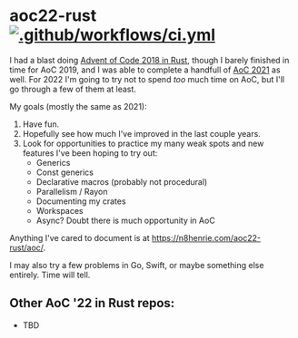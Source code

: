 # aoc22-rust [![.github/workflows/ci.yml](https://github.com/n8henrie/aoc22-rust/actions/workflows/ci.yml/badge.svg?branch=master)](https://github.com/n8henrie/aoc22-rust/actions/workflows/ci.yml)

I had a blast doing [Advent of Code 2018 in Rust][0], though I barely finished
in time for AoC 2019, and I was able to complete a handfull of [AoC
2021](https://github.com/n8henrie/aoc21-rust) as well. For 2022 I'm going to
try not to spend *too* much time on AoC, but I'll go through a few of them at
least.

My goals (mostly the same as 2021):

1. Have fun.
2. Hopefully see how much I've improved in the last couple years.
3. Look for opportunities to practice my many weak spots and new features I've
   been hoping to try out:
    - Generics
    - Const generics
    - Declarative macros (probably not procedural)
    - Parallelism / Rayon
    - Documenting my crates
    - Workspaces
    - Async? Doubt there is much opportunity in AoC

Anything I've cared to document is at <https://n8henrie.com/aoc22-rust/aoc/>.

I may also try a few problems in Go, Swift, or maybe something else entirely.
Time will tell.

## Other AoC '22 in Rust repos:

- TBD

[0]: https://github.com/n8henrie/advent2018-rust
[1]: https://github.com/n8henrie/aoc21-rust
